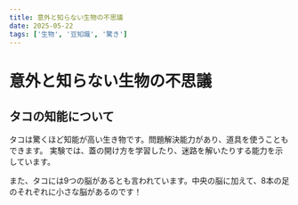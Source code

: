 ```yaml
---
title: 意外と知らない生物の不思議
date: 2025-05-22
tags: ['生物', '豆知識', '驚き']
---
```


# 意外と知らない生物の不思議

## タコの知能について

タコは驚くほど知能が高い生き物です。問題解決能力があり、道具を使うこともできます。
実験では、蓋の開け方を学習したり、迷路を解いたりする能力を示しています。

また、タコには9つの脳があるとも言われています。中央の脳に加えて、8本の足のそれぞれに小さな脳があるのです！
